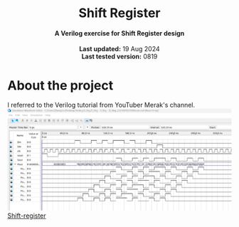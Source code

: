 <center>
    <h1 align="center">Shift Register</h1>
    <h4 align="center">A Verilog exercise for Shift Register design</strong> </h4>
    <p align="center">
        <strong>Last updated:</strong> 19 Aug 2024<br>
        <strong>Last tested version:</strong> 0819
    </p> 
</center>

# About the project
I referred to the Verilog tutorial from YouTuber Merak's channel.
![waveform](waveform.jpg)
[Shift-register](https://youtu.be/hOFsHtW5xd0)